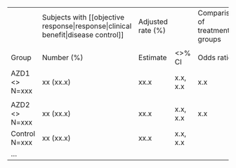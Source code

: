 |                          |                                                                                      |                   |           |                                |           |         |
| ------------------------ | ------------------------------------------------------------------------------------ | ----------------- | --------- | ------------------------------ | --------- | ------- |
|                          | Subjects with [[objective response\|response\|clinical<br>benefit\|disease control]] | Adjusted rate (%) |           | Comparison of treatment groups |           |         |
|                          |                                                                                      |                   |           |                                |           |         |
| Group                    | Number (%)                                                                           | Estimate          | <<x>>% CI | Odds ratio                     | <<x>>% CI | p-value |
| AZD1 <<low dose>> N=xxx  | xx (xx.x)                                                                            | xx.x              | x.x, x.x  | x.x                            | x.x, x.x  | 0.xxx   |
|                          |                                                                                      |                   |           |                                |           |         |
| AZD2 <<high dose>> N=xxx | xx (xx.x)                                                                            | xx.x              | x.x, x.x  | x.x                            | x.x, x.x  | 0.xxx   |
| Control N=xxx            | xx (xx.x)                                                                            | xx.x              | x.x, x.x  |                                |           |         |
| …                        |                                                                                      |                   |           |                                |           |         |